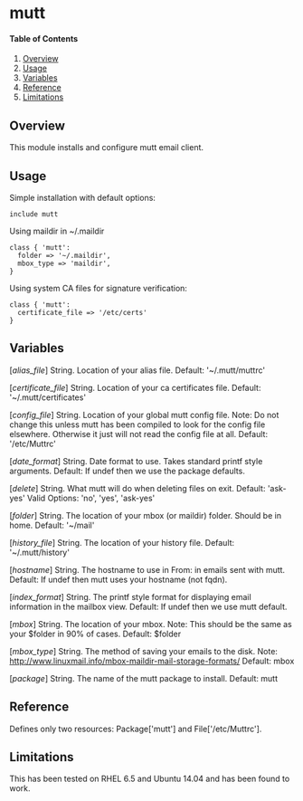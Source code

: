 # mutt

#### Table of Contents

1. [Overview](#overview)
2. [Usage](#usage)
3. [Variables](#variables)
4. [Reference](#reference)
5. [Limitations](#limitations)

## Overview

This module installs and configure mutt email client.

## Usage

Simple installation with default options:

    include mutt

Using maildir in ~/.maildir

    class { 'mutt':
      folder => '~/.maildir',
      mbox_type => 'maildir',
    }

Using system CA files for signature verification:

    class { 'mutt':
      certificate_file => '/etc/certs'
    }

## Variables

[*alias_file*]
  String. Location of your alias file.
  Default: '~/.mutt/muttrc'

[*certificate_file*]
  String. Location of your ca certificates file.
  Default: '~/.mutt/certificates'

[*config_file*]
  String. Location of your global mutt config file.
  Note: Do not change this unless mutt has been compiled to look for the
        config file elsewhere. Otherwise it just will not read the config
        file at all.
  Default: '/etc/Muttrc'

[*date_format*]
  String. Date format to use. Takes standard printf style arguments.
  Default: If undef then we use the package defaults.

[*delete*]
  String. What mutt will do when deleting files on exit.
  Default: 'ask-yes'
  Valid Options: 'no', 'yes', 'ask-yes'

[*folder*]
  String. The location of your mbox (or maildir) folder. Should be in home.
  Default: '~/mail'

[*history_file*]
  String. The location of your history file.
  Default: '~/.mutt/history'

[*hostname*]
  String. The hostname to use in From: in emails sent with mutt.
  Default: If undef then mutt uses your hostname (not fqdn).

[*index_format*]
  String. The printf style format for displaying email information in the
          mailbox view.
  Default: If undef then we use mutt default.

[*mbox*]
  String. The location of your mbox.
  Note: This should be the same as your $folder in 90% of cases.
  Default: $folder

[*mbox_type*]
  String. The method of saving your emails to the disk.
  Note: http://www.linuxmail.info/mbox-maildir-mail-storage-formats/
  Default: mbox

[*package*]
  String. The name of the mutt package to install.
  Default: mutt

## Reference

Defines only two resources: Package['mutt'] and File['/etc/Muttrc'].

## Limitations

This has been tested on RHEL 6.5 and Ubuntu 14.04 and has been found to work.

